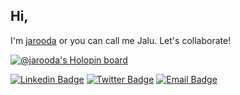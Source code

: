 ## Hi,

I'm [jarooda](https://jaluwibowo.id/) or you can call me Jalu. Let's collaborate!

[![@jarooda's Holopin board](https://holopin.io/api/user/board?user=jarooda)](https://holopin.io/@jarooda)

[![Linkedin Badge](https://img.shields.io/badge/-jaluwibowoaji-blue?style=flat-square&logo=Linkedin&logoColor=white&link=https://www.linkedin.com/in/jalu-wibowo-aji-25a09b180/)](https://www.linkedin.com/in/jaluwibowoaji/)
[![Twitter Badge](https://img.shields.io/badge/-jaluwibowoaji-blue?style=flat-square&logo=Twitter&logoColor=white&link=https://twitter.com/jaluwibowoaji)](https://twitter.com/jaluwibowoaji)
[![Email Badge](https://img.shields.io/badge/-jaluwibowoaji@gmail.com-red?style=flat-square&logo=Gmail&logoColor=white&link=mailto:jaluwibowoaji@gmail.com)](mailto:jaluwibowoaji@gmail.com)

